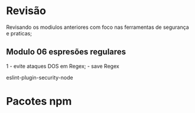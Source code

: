 # Revisão

 Revisando os modiulos anteriores com foco nas ferramentas de segurança e praticas;

## Modulo 06 espresões regulares

1 - evite ataques DOS em Regex;
    - save Regex

eslint-plugin-security-node

# Pacotes npm 

